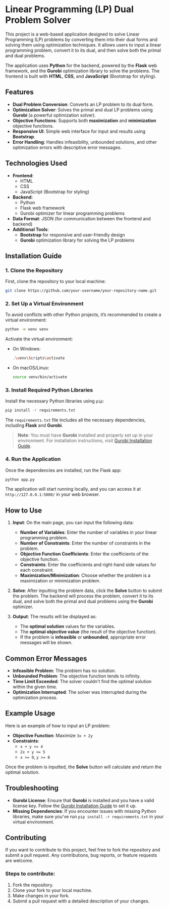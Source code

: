# Linear Programming (LP) Dual Problem Solver

This project is a web-based application designed to solve Linear Programming (LP) problems by converting them into their dual forms and solving them using optimization techniques. It allows users to input a linear programming problem, convert it to its dual, and then solve both the primal and dual problems.

The application uses **Python** for the backend, powered by the **Flask** web framework, and the **Gurobi** optimization library to solve the problems. The frontend is built with **HTML**, **CSS**, and **JavaScript** (Bootstrap for styling).

## Features
- **Dual Problem Conversion**: Converts an LP problem to its dual form.
- **Optimization Solver**: Solves the primal and dual LP problems using **Gurobi** (a powerful optimization solver).
- **Objective Functions**: Supports both **maximization** and **minimization** objective functions.
- **Responsive UI**: Simple web interface for input and results using **Bootstrap**.
- **Error Handling**: Handles infeasibility, unbounded solutions, and other optimization errors with descriptive error messages.

## Technologies Used
- **Frontend**: 
  - HTML
  - CSS
  - JavaScript (Bootstrap for styling)
- **Backend**: 
  - Python
  - Flask web framework
  - Gurobi optimizer for linear programming problems
- **Data Format**: JSON (for communication between the frontend and backend)
- **Additional Tools**:
  - **Bootstrap** for responsive and user-friendly design
  - **Gurobi** optimization library for solving the LP problems

## Installation Guide

### 1. Clone the Repository
First, clone the repository to your local machine:
```bash
git clone https://github.com/your-username/your-repository-name.git
```


### 2. Set Up a Virtual Environment
To avoid conflicts with other Python projects, it’s recommended to create a virtual environment:
```bash
python -m venv venv
```

Activate the virtual environment:
- On Windows:
  ```bash
  .\venv\Scripts\activate
  ```
- On macOS/Linux:
  ```bash
  source venv/bin/activate
  ```

### 3. Install Required Python Libraries
Install the necessary Python libraries using `pip`:
```bash
pip install -r requirements.txt
```

The `requirements.txt` file includes all the necessary dependencies, including **Flask** and **Gurobi**.

> **Note**: You must have **Gurobi** installed and properly set up in your environment. For installation instructions, visit [Gurobi Installation Guide](https://www.gurobi.com/documentation/).

### 4. Run the Application
Once the dependencies are installed, run the Flask app:
```bash
python app.py
```

The application will start running locally, and you can access it at `http://127.0.0.1:5000/` in your web browser.

## How to Use

1. **Input**: On the main page, you can input the following data:
   - **Number of Variables**: Enter the number of variables in your linear programming problem.
   - **Number of Constraints**: Enter the number of constraints in the problem.
   - **Objective Function Coefficients**: Enter the coefficients of the objective function.
   - **Constraints**: Enter the coefficients and right-hand side values for each constraint.
   - **Maximization/Minimization**: Choose whether the problem is a maximization or minimization problem.

2. **Solve**: After inputting the problem data, click the **Solve** button to submit the problem. The backend will process the problem, convert it to its dual, and solve both the primal and dual problems using the **Gurobi** optimizer.

3. **Output**: The results will be displayed as:
   - The **optimal solution** values for the variables.
   - The **optimal objective value** (the result of the objective function).
   - If the problem is **infeasible** or **unbounded**, appropriate error messages will be shown.

## Common Error Messages
- **Infeasible Problem**: The problem has no solution.
- **Unbounded Problem**: The objective function tends to infinity.
- **Time Limit Exceeded**: The solver couldn't find the optimal solution within the given time.
- **Optimization Interrupted**: The solver was interrupted during the optimization process.

## Example Usage

Here is an example of how to input an LP problem:

- **Objective Function**: Maximize `3x + 2y`
- **Constraints**:
  - `x + y <= 4`
  - `2x + y <= 5`
  - `x >= 0`, `y >= 0`

Once the problem is inputted, the **Solve** button will calculate and return the optimal solution.

## Troubleshooting

- **Gurobi License**: Ensure that **Gurobi** is installed and you have a valid license key. Follow the [Gurobi Installation Guide](https://www.gurobi.com/documentation/) to set it up.
- **Missing Dependencies**: If you encounter issues with missing Python libraries, make sure you've run `pip install -r requirements.txt` in your virtual environment.

## Contributing

If you want to contribute to this project, feel free to fork the repository and submit a pull request. Any contributions, bug reports, or feature requests are welcome.

### Steps to contribute:
1. Fork the repository.
2. Clone your fork to your local machine.
3. Make changes in your fork.
4. Submit a pull request with a detailed description of your changes.
